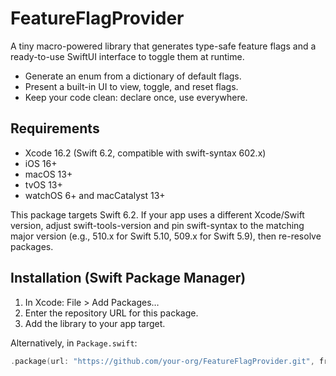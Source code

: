 # FeatureFlagProvider

A tiny macro-powered library that generates type-safe feature flags and a ready-to-use SwiftUI interface to toggle them at runtime.

- Generate an enum from a dictionary of default flags.
- Present a built-in UI to view, toggle, and reset flags.
- Keep your code clean: declare once, use everywhere.

## Requirements
- Xcode 16.2 (Swift 6.2, compatible with swift-syntax 602.x)
- iOS 16+
- macOS 13+
- tvOS 13+
- watchOS 6+ and macCatalyst 13+

This package targets Swift 6.2. If your app uses a different Xcode/Swift version, adjust swift-tools-version and pin swift-syntax to the matching major version (e.g., 510.x for Swift 5.10, 509.x for Swift 5.9), then re-resolve packages.

## Installation (Swift Package Manager)
1. In Xcode: File > Add Packages…
2. Enter the repository URL for this package.
3. Add the library to your app target.

Alternatively, in `Package.swift`:
```swift
.package(url: "https://github.com/your-org/FeatureFlagProvider.git", from: "1.0.0")


